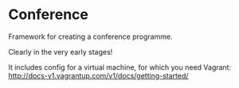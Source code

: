 # Conference

Framework for creating a conference programme.

Clearly in the very early stages!

It includes config for a virtual machine, for which you need Vagrant:
http://docs-v1.vagrantup.com/v1/docs/getting-started/
